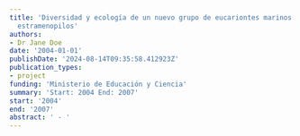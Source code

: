 ```yaml
---
title: 'Diversidad y ecología de un nuevo grupo de eucariontes marinos: los nuevos
  estramenopilos'
authors:
- Dr Jane Doe
date: '2004-01-01'
publishDate: '2024-08-14T09:35:58.412923Z'
publication_types:
- project
funding: 'Ministerio de Educación y Ciencia'
summary: 'Start: 2004 End: 2007'
start: '2004'
end: '2007'
abstract: ' - '
---
```

